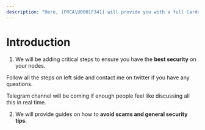 ```yaml
---
description: "Here, [FRCA\U0001F341] will provide you with a full Cardano Stake Pool guide with the help of Coincashew guide as a source. Best security tips as a bonus!"
---
```


# Introduction

1. We will be adding critical steps to ensure you have the **best security** on your nodes.

Follow all the steps on left side and contact me on twitter if you have any questions.

Telegram channel will be coming if enough people feel like discussing all this in real time.

   2. We will provide guides on how to **avoid scams and general security tips**.



